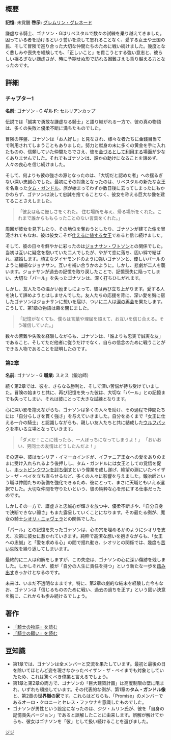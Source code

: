 <!-- title: ゴナソン・G -->
<!-- quote: 私はただの謙虚なる騎士…ゴナソン・G。お会いできて光栄です。 -->
<!-- chapters: -1 -->
<!-- images: (ゴナソンのチャプター1プロフィール), (リベスタルの民を脅かすゴナソン), (ゴナソンのチャプター2プロフィール), ("Monster" MVに登場するゴナソン), (チャプター2エンディングのゴナソン) -->
<!-- model: false -->

## 概要

**記憶:** 未覚醒
**啓示:** [グレムリン・グレネード](#entry:gremlin-grenade-entry)

謙虚なる騎士、ゴナソン・Gはリベスタルで数々の試練を乗り越えてきました。困っている者を助けるという誓いを決して忘れることなく、愛する女王や王国の民、そして冒険で巡り合った大切な仲間たちのために戦い続けました。幾度となく悲しみや喪失を経験しても、「正しいこと」を貫こうとする強い意志と、彼らしい揺るぎない謙虚さが、時に予期せぬ形で訪れる困難さえも乗り越える力となったのです。

## 詳細

### チャプター1

**名前:** ゴナソン・G
**ギルド:** セルリアンカップ

伝説では「誠実で勇敢な謙虚なる騎士」と語り継がれる一方で、彼の真の物語は、多くの失敗と優柔不断に満ちたものでした。

冒険の序盤、ゴナソンは「お人好し」と見なされ、様々な者たちに金銭目当てで利用されてしまうこともありました。努力と献身の末に多くの黄金を手に入れたものの、信頼していた仲間たちでさえ、彼を[金づるとして利用する](https://www.youtube.com/watch?v=kB2jUKUsxtE&t=6008s)場面が少なくありませんでした。それでもゴナソンは、誰かの助けになることを諦めず、人々の良心を信じ続けました。

そして、何よりも彼の強さの源となったのは、「大切だと認めた者」への揺るぎない深い忠誠心でした。最初にその対象となったのは、リベスタルの新たな女王を名乗った[タム・ガンドル](#entry:kronii-entry)。旅が始まってわずか数日後に去ってしまったにもかかわらず、ゴナソンは決して忠誠を捨てることなく、彼女を称える巨大な像を建てることさえしました。

> 「彼女は私に優しさをくれた。
> 住む場所を与え、帰る場所をくれた。これまで誰からももらったことのない言葉をくれた。」

周囲が彼女を見下したり、その地位を奪おうとしたり、ゴナソンが建てた像を冒涜されてもなお、彼は彼女こそが[仕えるに値する女王](https://youtu.be/oygFzGlMT28?t=2979)であると信じ続けました。

そして、彼の日々を鮮やかに彩ったのは[ジョナサン・ワトソン](#entry:ame-entry)との関係でした。当初は互いに疑念を抱いていた二人でしたが、やがて恋に落ち、固い絆で結ばれ、結婚します。頑丈なダイヤモンドのように強いゴナソンと、優しいパールのように繊細なジョナサン。互いを補い合うかのように。しかし、悲劇が二人を襲います。ジョナサンが過去の記憶を取り戻したことで、記憶喪失に陥ってしまい、大切な「パール」を失ったゴナソンは、深く打ちひしがれます。

しかし、友人たちの温かい励ましによって、彼は再び立ち上がります。愛する人を決して諦めようとはしませんでした。友人たちの応援を背に、深い愛を胸に宿したゴナソンはジョナサンに想いを届け、ついに二人は[涙の再会](#entry:a-knights-tale-entry)を果たします。こうして、第1章の物語は幕を閉じました。

> 「記憶がなくても、僕らは言葉や理屈を超えて、お互いを信じ合える。そう確信していた。」

数々の苦難や失敗を経験しながらも、ゴナソンは、「誰よりも忠実で誠実な友」であること、そしてただ他者に従うだけでなく、自らの信念のために戦うことができる人物であることを証明したのです。

### 第2章

**名前:** ゴナソン・G
**職業:** スミス（鍛冶師）

続く第2章では、彼を、さらなる勝利と、そして深い苦悩が待ち受けていました。冒険の始まりと共に、再び記憶を失った彼は、大切な「パール」との記憶までも失ってしまい、それは彼にとって大きな試練となります。

心に深い影を抱えながらも、ゴナソンは多くの人々を助け、その過程で仲間たちには「自分らしさを貫く強さ」を与えていきました。自分をあくまで「女王に仕える一介の騎士」と認識しながらも、親しい友人たちと共に結成した[ウルフパック](https://youtu.be/dgfH4qnRlfw?t=2105)を率いる立場となっていきます。

> 「ダメだ！ここに残ったら、一人ぼっちになってしまうよ！」
> 「おいおい、男同士の友情はどうしたんだよ！」

その道中、彼はセシリア・イマーカインドが、イファニア王女への愛をありのままに受け入れられるよう後押しし、タム・ガンドルには女王としての覚悟を促し、[ホットピンクワンを討ち倒す](https://youtu.be/rDdbFYqcAyI?t=9279)という偉業を成し遂げ、絶望の淵にいたペイザン・ザ・ベイを立ち直らせるなど、多くの人々に影響を与えました。鍛冶師という職は仲間たちの装備を強化できるため、彼にとって、まさに天職ともいえる選択でした。大切な仲間を守りたいという、彼の純粋な心を形にする仕事だったのです。

しかしその一方で、謙虚さと忠誠心が輝きを放つ中、優柔不断さや、「自分自身で決断できない弱さ」もまた露呈していくことになります。その最たる例が、魔女の騎士[シオリ・ニャヴェラ](#entry:humble-knight-witch-entry)との関係でした。

「パール」との記憶を失ったゴナソンは、心の穴を埋めるかのようにシオリを支え、次第に彼女に惹かれていきます。純粋で高潔な想いを抱きながらも、「女王への忠誠」と「愛を求める心」の間で揺れ動き、シオリとの関係では、幾度も[苦い失敗](https://www.youtube.com/watch?v=BSPi8sTHdAY&t=12003s)を繰り返してしまいます。

最終的に二人は和解をしますが、この失恋は、ゴナソンの心に深い傷跡を残しました。しかしそれが、彼が「自分の人生に責任を持つ」という新たな一歩を[踏み出す](https://youtu.be/rDdbFYqcAyI?t=10507)きっかけとなるのです。

未来は、いまだ不透明なままです。特に、第2章の劇的な結末を経験した今もなお、ゴナソンは「信じるもののために戦い、過去の過ちを正す」という固い決意を胸に、これからも歩み続けるでしょう。

## 著作

- [「騎士の物語」を読む](#text:a-knights-tale)
- [「騎士の願い」を読む](#text:a-knights-wish)

## 豆知識

- 第1章では、ゴナソンは全メンバーと交流を果たしています。最初と最後の日を除いてほとんど姿を現さなかったペイザン・ザ・ベイまでも対象としていたため、これは驚くべき偉業と言えるでしょう。
- 第1章と第2章の両方で、ゴナソンの「巨大建築計画」は高度制限の壁に阻まれ、いずれも頓挫しています。その代表的な例が、第1章の**タム・ガンドル像**と、第2章の**世界樹の家**です。これらはどちらも、「Promise」のメンバーであるオーロ・クロニーとセレス・ファウナを意識したものでした。
- ゴナソンが男性という設定になったのは、ジジ・ムリン氏が、彼を「自身の記憶喪失バージョン」であると誤解したことに由来します。誤解が解けてからも、彼女はゴナソンを「彼」として扱い続けることを選びました。

[ジジ](#easter:easter-gigi)
